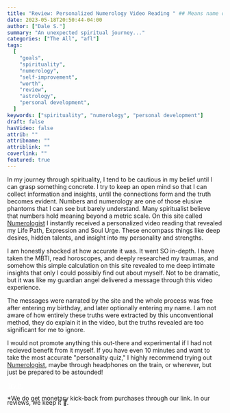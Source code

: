 ```yaml
---
title: "Review: Personalized Numerology Video Reading " ## Means name of the article is filename
date: 2023-05-18T20:50:44-04:00
author: ["Dale S."]
summary: "An unexpected spiritual journey..."
categories: ["The All", "afl"]
tags:
  [
    "goals",
    "spirituality",
    "numerology",
    "self-improvement",
    "worth",
    "review",
    "astrology",
    "personal development",
  ]
keywords: ["spirituality", "numerology", "personal development"]
draft: false
hasVideo: false
attrib: ""
attribname: ""
attriblink: ""
coverlink: ""
featured: true
---
```


In my journey through spirituality, I tend to be cautious in my belief until I can grasp something concrete. I try to keep an open mind so that I can collect information and insights, until the connections form and the truth becomes evident. Numbers and numerology are one of those elusive phantoms that I can see but barely understand. Many spiritualist believe that numbers hold meaning beyond a metric scale. On this site called [Numerologist](https://bit.ly/45fruYf) I instantly received a personalized video reading that revealed my Life Path, Expression and Soul Urge. These encompass things like deep desires, hidden talents, and insight into my personality and strengths.

I am honestly shocked at how accurate it was. It went SO in-depth. I have taken the MBTI, read horoscopes, and deeply researched my traumas, and somehow this simple calculation on this site revealed to me deep intimate insights that only I could possibly find out about myself. Not to be dramatic, but it was like my guardian angel delivered a message through this video experience.

The messages were narrated by the site and the whole process was free after entering my birthday, and later optionally entering my name. I am not aware of how entirely these truths were extracted by this unconventional method, they do explain it in the video, but the truths revealed are too significant for me to ignore.

I would not promote anything this out-there and experimental if I had not recieved benefit from it myself. If you have even 10 minutes and want to take the most accurate "personality quiz," I highly recommend trying out [Numerologist](https://bit.ly/45fruYf), maybe through headphones on the train, or wherever, but just be prepared to be astounded!

<a href="https://bit.ly/45fruYf" style="color: #fff;"><div class="btn btn-purple mb-3" >Try it.</div></a>
<br/>
<span class="small" style="line-height:.75;">\*We do get monetary kick-back from purchases through our link. In our reviews, we keep it :100:.</span>
